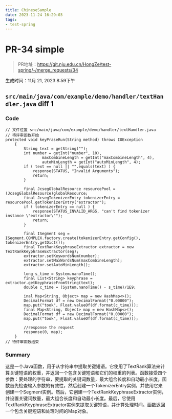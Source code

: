 ```yaml
---
title: ChineseSample
date: 2023-11-24 16:29:03
tags:
- test-spring
---
```


# PR-34 simple

> PR地址：https://git.nju.edu.cn/HongZe/test-spring/-/merge_requests/34

生成时间：11月 21, 2023 8:59下午

## `src/main/java/com/example/demo/handler/textHandler.java` diff 1

### Code

```
// 文件位置 src/main/java/com/example/demo/handler/textHandler.java
// 待评审函数开始
protected void keyPraseRun(String method) throws IOException
    {
        String text = getString("");
        int number = getInt("number", 10),
                maxCombineLength = getInt("maxCombineLength", 4),
                autoMinLength = getInt("autoMinLength", 4);
        if ( text == null || "".equals(text) ) {
            response(STATUS, "Invalid Arguments");
            return;
        }

        final JcsegGlobalResource resourcePool = (JcsegGlobalResource)globalResource;
        final JcsegTokenizerEntry tokenizerEntry = resourcePool.getTokenizerEntry("extractor");
        if ( tokenizerEntry == null ) {
            response(STATUS_INVALID_ARGS, "can't find tokenizer instance \"extractor\"");
            return;
        }

        final ISegment seg = ISegment.COMPLEX.factory.create(tokenizerEntry.getConfig(), tokenizerEntry.getDict());
        final TextRankKeyphraseExtractor extractor = new TextRankKeyphraseExtractor(seg);
        extractor.setKeywordsNum(number);
        extractor.setMaxWordsNum(maxCombineLength);
        extractor.setAutoMinLength();

        long s_time = System.nanoTime();
        final List<String> keyphrase = extractor.getKeyphraseFromString(text);
        double c_time = (System.nanoTime() - s_time)/1E9;

        inal Map<String, Object> map = new HashMap<>();
        DecimalFormat df = new DecimalFormat("0.00000");
        map.put("took", Float.valueOf(df.format(c_time)));
        final Map<String, Object> map = new HashMap<>();
        DecimalFormat df = new DecimalFormat("0.00000");
        map.put("took", Float.valueOf(df.format(c_time)));

        //response the request
        response(0, map);
    }
// 待评审函数结束 
```

### Summary

这是一个Java函数，用于从字符串中提取关键短语。它使用了TextRank算法来计算关键短语的权重，并返回一个包含关键短语和它们的权重的列表。函数接受四个参数：要处理的字符串，要提取的关键词数量，最大组合长度和自动最小长度。函数首先检查输入参数的有效性，然后创建一个TokenizerEntry实例，并使用它来创建一个Segment实例。然后，它创建一个TextRankKeyphraseExtractor实例，并设置关键词数量，最大组合长度和自动最小长度。最后，它使用TextRankKeyphraseExtractor实例来提取关键短语，并计算处理时间。函数返回一个包含关键短语和处理时间的Map对象。